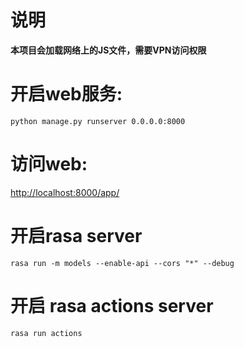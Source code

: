# 说明

**本项目会加载网络上的JS文件，需要VPN访问权限**



# 开启web服务:

```shell
python manage.py runserver 0.0.0.0:8000
```
# 访问web: 
[http://localhost:8000/app/](http://localhost:8000/app/)

# 开启rasa server
```shell
rasa run -m models --enable-api --cors "*" --debug
```

# 开启 rasa actions server
```shell
rasa run actions
```